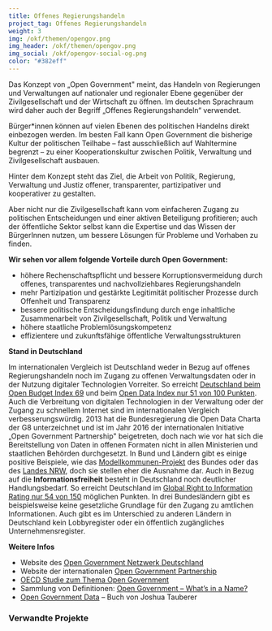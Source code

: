 ```yaml
---
title: Offenes Regierungshandeln
project_tag: Offenes Regierungshandeln
weight: 3
img: /okf/themen/opengov.png
img_header: /okf/themen/opengov.png
img_social: /okf/opengov-social-og.png
color: "#382eff"
---
```


Das Konzept von „Open Government" meint, das Handeln von Regierungen und Verwaltungen auf nationaler und regionaler Ebene gegenüber der Zivilgesellschaft und der Wirtschaft zu öffnen. Im deutschen Sprachraum wird daher auch der Begriff „Offenes Regierungshandeln“ verwendet.

<!--more-->

Bürger*innen können auf vielen Ebenen des politischen Handelns direkt einbezogen werden. Im besten Fall kann Open Government die bisherige Kultur der politischen Teilhabe – fast ausschließlich auf Wahltermine begrenzt – zu einer Kooperationskultur zwischen Politik, Verwaltung und Zivilgesellschaft ausbauen. 

Hinter dem Konzept steht das Ziel, die Arbeit von Politik, Regierung, Verwaltung und Justiz offener, transparenter, partizipativer und kooperativer zu gestalten. 

Aber nicht nur die Zivilgesellschaft kann vom einfacheren Zugang zu politischen Entscheidungen und einer aktiven Beteiligung profitieren; auch der öffentliche Sektor selbst kann die Expertise und das Wissen der BürgerInnen nutzen, um bessere Lösungen für Probleme und Vorhaben zu finden.

**Wir sehen vor allem folgende Vorteile durch Open Government:**

* höhere Rechenschaftspflicht und bessere Korruptionsvermeidung durch offenes, transparentes und nachvollziehbares Regierungshandeln
* mehr Partizipation und gestärkte Legitimität politischer Prozesse durch Offenheit und Transparenz
* bessere politische Entscheidungsfindung durch enge inhaltliche Zusammenarbeit von Zivilgesellschaft, Politik und Verwaltung 
* höhere staatliche Problemlösungskompetenz
* effizientere und zukunftsfähige öffentliche Verwaltungsstrukturen

**Stand in Deutschland**

Im internationalen Vergleich ist Deutschland weder in Bezug auf offenes Regierungshandeln noch im Zugang zu offenen Verwaltungsdaten oder in der Nutzung digitaler Technologien Vorreiter. So erreicht [Deutschland beim Open Budget Index 69](https://www.internationalbudget.org/open-budget-survey/results-by-country/country-info/?country=de) und beim [Open Data Index nur 51 von 100 Punkten](https://index.okfn.org/place/de/). Auch die Verbreitung von digitalen Technologien in der Verwaltung oder der Zugang zu schnellem Internet sind im internationalen Vergleich verbesserungswürdig. 2013 hat die Bundesregierung die Open Data Charta der G8 unterzeichnet und ist im Jahr 2016 der internationalen Initiative „Open Government Partnership" beigetreten, doch nach wie vor hat sich die Bereitstellung von Daten in offenen Formaten nicht in allen Ministerien und staatlichen Behörden durchgesetzt. In Bund und Ländern gibt es einige positive Beispiele, wie das [Modellkommunen-Projekt](http://open-government-kommunen.de/) des Bundes oder das des [Landes NRW](https://www.land.nrw/de/pressemitteilung/land-investiert-91-millionen-euro-modellkommunen-um-digitale-angebote-fuer-buerger), doch sie stellen eher die Ausnahme dar. Auch in Bezug auf die **Informationsfreiheit** besteht in Deutschland noch deutlicher Handlungsbedarf. So erreicht Deutschland im [Global Right to Information Rating nur 54 von 150](https://www.rti-rating.org/country-detail/?country=Germany) möglichen Punkten. In drei Bundesländern gibt es beispielsweise keine gesetzliche Grundlage für den Zugang zu amtlichen Informationen. Auch gibt es im Unterschied zu anderen Ländern in Deutschland kein Lobbyregister oder ein öffentlich zugängliches Unternehmensregister. 

**Weitere Infos**

* Website des [Open Government Netzwerk Deutschland](https://opengovpartnership.de/)
* Website der internationalen [Open Government Partnership](https://www.opengovpartnership.org/)
* [OECD Studie zum Thema Open Government](https://opengovpartnership.de/files/2018/05/oecd-studie-open-government.pdf)
* Sammlung von Definitionen: [Open Government – What’s in a Name?](http://thegovlab.org/open-government-whats-in-a-name/)
* [Open Government Data](https://opengovdata.io/) – Buch von Joshua Tauberer

### Verwandte Projekte 
